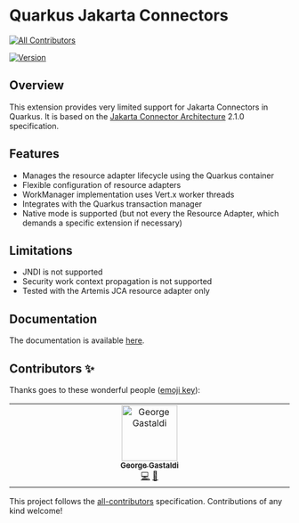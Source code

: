 # Quarkus Jakarta Connectors
<!-- ALL-CONTRIBUTORS-BADGE:START - Do not remove or modify this section -->
[![All Contributors](https://img.shields.io/badge/all_contributors-1-orange.svg?style=flat-square)](#contributors-)
<!-- ALL-CONTRIBUTORS-BADGE:END -->

[![Version](https://img.shields.io/maven-central/v/io.quarkiverse.ironjacamar/quarkus-ironjacamar?logo=apache-maven&style=for-the-badge)](https://search.maven.org/artifact/io.quarkiverse.ironjacamar/quarkus-ironjacamar)

## Overview

This extension provides very limited support for Jakarta Connectors in Quarkus. It is based on
the [Jakarta Connector Architecture](https://projects.eclipse.org/projects/ee4j.jca) 2.1.0 specification.

## Features

- Manages the resource adapter lifecycle using the Quarkus container
- Flexible configuration of resource adapters
- WorkManager implementation uses Vert.x worker threads
- Integrates with the Quarkus transaction manager
- Native mode is supported (but not every the Resource Adapter, which demands a specific extension if necessary)

## Limitations

- JNDI is not supported
- Security work context propagation is not supported
- Tested with the Artemis JCA resource adapter only

## Documentation

The documentation is available [here](https://docs.quarkiverse.io/quarkus-ironjacamar/dev/index.html).

## Contributors ✨

Thanks goes to these wonderful people ([emoji key](https://allcontributors.org/docs/en/emoji-key)):

<!-- ALL-CONTRIBUTORS-LIST:START - Do not remove or modify this section -->
<!-- prettier-ignore-start -->
<!-- markdownlint-disable -->
<table>
  <tbody>
    <tr>
      <td align="center" valign="top" width="14.28%"><a href="http://gastaldi.wordpress.com"><img src="https://avatars.githubusercontent.com/u/54133?v=4?s=100" width="100px;" alt="George Gastaldi"/><br /><sub><b>George Gastaldi</b></sub></a><br /><a href="https://github.com/quarkiverse/quarkus-ironjacamar/commits?author=gastaldi" title="Code">💻</a> <a href="#maintenance-gastaldi" title="Maintenance">🚧</a></td>
    </tr>
  </tbody>
</table>

<!-- markdownlint-restore -->
<!-- prettier-ignore-end -->

<!-- ALL-CONTRIBUTORS-LIST:END -->

This project follows the [all-contributors](https://github.com/all-contributors/all-contributors) specification. Contributions of any kind welcome!